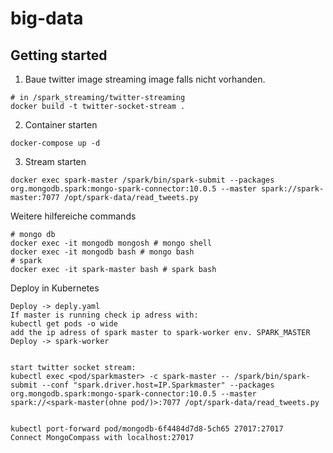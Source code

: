 # big-data



## Getting started
1. Baue twitter image streaming image falls nicht vorhanden.
```
# in /spark_streaming/twitter-streaming
docker build -t twitter-socket-stream . 
```
2. Container starten
```
docker-compose up -d
```
3. Stream starten
```
docker exec spark-master /spark/bin/spark-submit --packages org.mongodb.spark:mongo-spark-connector:10.0.5 --master spark://spark-master:7077 /opt/spark-data/read_tweets.py
```
Weitere hilfereiche commands
```
# mongo db
docker exec -it mongodb mongosh # mongo shell
docker exec -it mongodb bash # mongo bash
# spark
docker exec -it spark-master bash # spark bash
```
Deploy in Kubernetes
```
Deploy -> deply.yaml
If master is running check ip adress with:
kubectl get pods -o wide
add the ip adress of spark master to spark-worker env. SPARK_MASTER
Deploy -> spark-worker


start twitter socket stream:
kubectl exec <pod/sparkmaster> -c spark-master -- /spark/bin/spark-submit --conf "spark.driver.host=IP.Sparkmaster" --packages org.mongodb.spark:mongo-spark-connector:10.0.5 --master spark://<spark-master(ohne pod/)>:7077 /opt/spark-data/read_tweets.py


kubectl port-forward pod/mongodb-6f4484d7d8-5ch65 27017:27017
Connect MongoCompass with localhost:27017
```